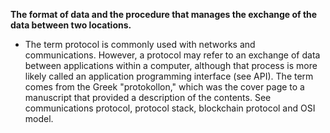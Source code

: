 **The format of data and the procedure that manages the exchange of the data between two locations.** 








- The term protocol is commonly used with networks and communications. However, a protocol may refer to an exchange of data between applications within a computer, although that process is more likely called an application programming interface (see API). The term comes from the Greek "protokollon," which was the cover page to a manuscript that provided a description of the contents. See communications protocol, protocol stack, blockchain protocol and OSI model.